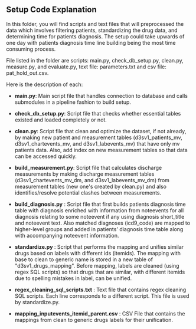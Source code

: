 ## Setup Code Explanation
In this folder, you will find scripts and text files that will preprocessed the data which involves filtering patients, standardizing the drug data, and determining time for patients diagnosis.
The setup could take upwards of one day with patients diagnosis time line building being the most time consuming process.

File listed in the folder are scripts: main.py, check_db_setup.py, clean.py,  measure.py, and evaluate.py, text file: parameters.txt and csv file: pat_hold_out.csv.

Here is the description of each:

* **main.py**:
Main script file that handles connection to database and calls submodules in a pipeline fashion to build setup.  

* **check_db_setup.py**:
Script file that checks whether essential tables existed and loaded completely or not.  

* **clean.py**:
Script file that clean and optimize the dataset, if not already, by making new patient and measurement tables (d3sv1_patients_mv, d3sv1_chartevents_mv, and d3sv1_labevents_mv) that have only mv patients data. Also, add index on new measurement tables so that data can be accessed quickly.  
 
* **build_measurement.py**:
Script file that calculates discharge measurements by making discharge measurement tables (d3sv1_chartevents_mv_dm, and d3sv1_labevents_mv_dm) from measurement tables (new one's created by clean.py) and also identifies/resolve potential clashes between measurements.  

* **build_diagnosis.py** :
Script file that first builds patients diagnosis time table with diagnosis enriched with information from noteevents for all diagnosis relating to some noteevent if any using diagnosis short_title and noteevent text. Also matched diagnoses (icd9_code) are mapped to higher-level groups and added in patients' diagnosis time table along with accompanying noteevent information. 

* **standardize.py** :
Script that performs the mapping and unifies similar drugs based on labels with different ids (itemids). The mapping with base to clean to generic name is stored in a new table of "d3sv1_drugs_mapping".
Before mapping, labels are cleaned (using regex SQL scripts) so that drugs that are similar, with different itemids due to spelling mistakes in label, can be unified.

* **regex_cleaning_sql_scripts.txt** :
Text file that contains regex cleaning SQL scripts. Each line corresponds to a different script. This file is used by standardize.py.

* **mapping_inputevents_itemid_parent.csv** :
CSV File that contains the mappings from clean to generic drugs labels for their unification.


